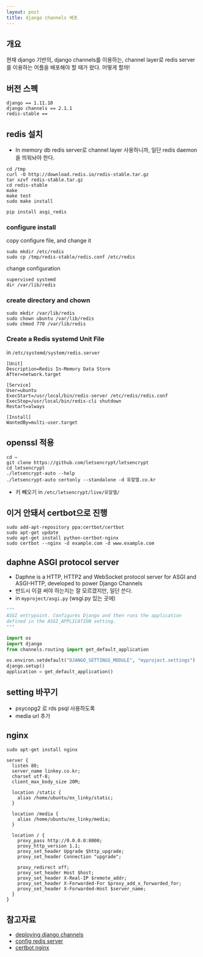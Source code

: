 ```yaml
---
layout: post
title: django channels 배포
---
```


## 개요
현재 django 기반의, django channels를 이용하는, channel layer로 redis server를 이용하는 어플을 배포해야 할 때가 왔다. 어떻게 할까!

## 버전 스펙
```
django == 1.11.10
django channels == 2.1.1 
redis-stable == 
```

## redis 설치
* In memory db redis server로 channel layer 사용하니까, 일단 redis daemon을 띄워놔야 한다.
```
cd /tmp
curl -O http://download.redis.io/redis-stable.tar.gz
tar xzvf redis-stable.tar.gz
cd redis-stable
make
make test
sudo make install
```
`pip install asgi_redis`

### configure install
copy configure file, and change it
```
sudo mkdir /etc/redis
sudo cp /tmp/redis-stable/redis.conf /etc/redis
```
change configuration
```
supervised systemd
dir /var/lib/redis
```

### create directory and chown
```
sudo mkdir /var/lib/redis
sudo chown ubuntu /var/lib/redis
sudo chmod 770 /var/lib/redis
```

### Create a Redis systemd Unit File
in `/etc/systemd/system/redis.server`
```
[Unit]
Description=Redis In-Memory Data Store
After=network.target

[Service]
User=ubuntu
ExecStart=/usr/local/bin/redis-server /etc/redis/redis.conf
ExecStop=/usr/local/bin/redis-cli shutdown
Restart=always

[Install]
WantedBy=multi-user.target
```

## openssl 적용
```
cd ~
git clone https://github.com/letsencrypt/letsencrypt
cd letsencrypt
./letsencrypt-auto --help
./letsencrypt-auto certonly --standalone -d 유알엘.co.kr
```
* 키 빼오기 in `/etc/letsencrypt/live/유알엘/`

## 이거 안돼서 certbot으로 진행
```
sudo add-apt-repository ppa:certbot/certbot
sudo apt-get update
sudo apt-get install python-certbot-nginx
sudo certbot --nginx -d example.com -d www.example.com
```

## daphne ASGI protocol server
* Daphne is a HTTP, HTTP2 and WebSocket protocol server for ASGI and ASGI-HTTP, developed to power Django Channels
* 반드시 이걸 써야 하는지는 잘 모르겠지만, 일단 쓴다.
* in `myproject/asgi.py` (wsgi.py 있는 곳에)
```python
"""
ASGI entrypoint. Configures Django and then runs the application
defined in the ASGI_APPLICATION setting.
"""

import os
import django
from channels.routing import get_default_application

os.environ.setdefault("DJANGO_SETTINGS_MODULE", "myproject.settings")
django.setup()
application = get_default_application()
```

## setting 바꾸기
* psycopg2 로 rds psql 사용하도록
* media url 추가

## nginx
```
sudo apt-get install nginx
```
```
server {
  listen 80;
  server_name linkey.co.kr;
  charset utf-8;
  client_max_body_size 20M;

  location /static {
    alias /home/ubuntu/ex_linky/static;
  }

  location /media {
    alias /home/ubuntu/ex_linky/media;
  }

  location / {
    proxy_pass http://0.0.0.0:8000;
    proxy_http_version 1.1;
    proxy_set_header Upgrade $http_upgrade;
    proxy_set_header Connection "upgrade";

    proxy_redirect off;
    proxy_set_header Host $host;
    proxy_set_header X-Real-IP $remote_addr;
    proxy_set_header X-Forwarded-For $proxy_add_x_forwarded_for;
    proxy_set_header X-Forwarded-Host $server_name;
  }
}
```


## 참고자료
* [deploying django channels](https://channels.readthedocs.io/en/latest/deploying.html?highlight=redis)
* [config redis server](https://www.digitalocean.com/community/tutorials/how-to-install-and-configure-redis-on-ubuntu-16-04)
* [certbot nginx](https://twpower.github.io/44-set-free-https-by-using-letsencrypt)
